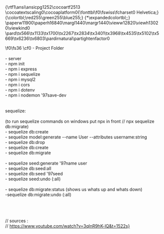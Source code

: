 {\rtf1\ansi\ansicpg1252\cocoartf2513
\cocoatextscaling0\cocoaplatform0{\fonttbl\f0\fswiss\fcharset0 Helvetica;}
{\colortbl;\red255\green255\blue255;}
{\*\expandedcolortbl;;}
\paperw11900\paperh16840\margl1440\margr1440\vieww12820\viewh13020\viewkind0
\pard\tx566\tx1133\tx1700\tx2267\tx2834\tx3401\tx3968\tx4535\tx5102\tx5669\tx6236\tx6803\pardirnatural\partightenfactor0

\f0\fs36 \cf0 - Project Folder\
\
	- server\
		- npm init\
		- npm i express\
		- npm i sequelize\
		- npm i mysql2\
		- npm i cors\
		- npm i dotenv\
		- npm i nodemon \'97save-dev\
		\
\
sequelize:\
\
(to run sequelize commands on windows put npx in front // npx sequelize db:migrate)\
	- sequelize db:create\
	- sequelize model:generate --name User --attributes username:string\
	- sequelize db:drop\
	- sequelize db:create\
	- sequelize db:migrate\
\
	- sequelize seed:generate \'97name user\
	- sequelize db:seed:all\
	- sequelize db:seed \'97seed <name of the seed>\
	- sequelize seed:undo (:all)\
\
	- sequelize db:migrate:status (shows us whats up and whats down)\
	-sequelize db:migrate:undo (:all)\
\
\
\
\
// sources :\
// https://www.youtube.com/watch?v=3qlnR9hK-lQ&t=1522s}
